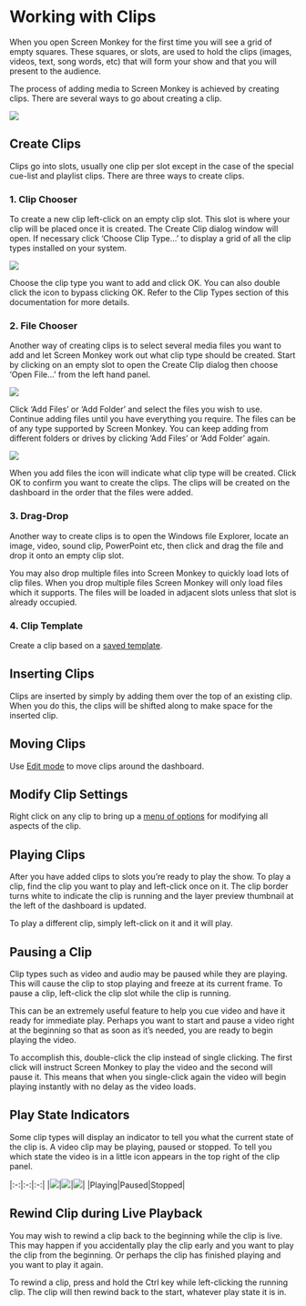 # Working with Clips

When you open Screen Monkey for the first time you will see a grid of empty squares. These squares, or slots, are used to hold the clips (images, videos, text, song words, etc) that will form your show and that you will present to the audience.

The process of adding media to Screen Monkey is achieved by creating clips. There are several ways to go about creating a clip.

![](../../images/dashboard-empty-grid.png)

## Create Clips
Clips go into slots, usually one clip per slot except in the case of the special cue-list and playlist clips. There are three ways to create clips.

### 1. Clip Chooser
To create a new clip left-click on an empty clip slot. This slot is where your clip will be placed once it is created. The Create Clip dialog window will open. If necessary click ‘Choose Clip Type...’ to display a grid of all the clip types installed on your system.

![](../../images/clip-chooser.png)

Choose the clip type you want to add and click OK. You can also double click the icon to bypass clicking OK. Refer to the Clip Types section of this documentation for more details.

### 2. File Chooser
Another way of creating clips is to select several media files you want to add and let Screen Monkey work out what clip type should be created. Start by clicking on an empty slot to open the Create Clip dialog then choose ‘Open File...’ from the left hand panel. 

![](../../images/clip-chooser-files.png)

Click ‘Add Files’ or ‘Add Folder’ and select the files you wish to use. Continue adding files until you have everything you require. The files can be of any type supported by Screen Monkey. You can keep adding from different folders or drives by clicking ‘Add Files’ or ‘Add Folder’ again.

![](../../images/clip-chooser-files-2.png)

When you add files the icon will indicate what clip type will be created. Click OK to confirm you want to create the clips. The clips will be created on the dashboard in the order that the files were added.

### 3. Drag-Drop
Another way to create clips is to open the Windows file Explorer, locate an image, video, sound clip, PowerPoint etc, then click and drag the file and drop it onto an empty clip slot.

You may also drop multiple files into Screen Monkey to quickly load lots of clip files. When you drop multiple files Screen Monkey will only load files which it supports. The files will be loaded in adjacent slots unless that slot is already occupied.

### 4. Clip Template
Create a clip based on a [saved template](clipSettings/exportClipTemplate.md).

## Inserting Clips
Clips are inserted by simply by adding them over the top of an existing clip. When you do this, the clips will be shifted along to make space for the inserted clip.

## Moving Clips
Use [Edit mode](toolbar/edit.md) to move clips around the dashboard.

## Modify Clip Settings
Right click on any clip to bring up a [menu of options](clipSettings/clipSettings.md) for modifying all aspects of the clip.

## Playing Clips
After you have added clips to slots you’re ready to play the show. To play a clip, find the clip you want to play and left-click once on it. The clip border turns white to indicate the clip is running and the layer preview thumbnail at the left of the dashboard is updated.

To play a different clip, simply left-click on it and it will play.

## Pausing a Clip
Clip types such as video and audio may be paused while they are playing. This will cause the clip to stop playing and freeze at its current frame. To pause a clip, left-click the clip slot while the clip is running.

This can be an extremely useful feature to help you cue video and have it ready for immediate play. Perhaps you want to start and pause a video right at the beginning so that as soon as it’s needed, you are ready to begin playing the video.

To accomplish this, double-click the clip instead of single clicking. The first click will instruct Screen Monkey to play the video and the second will pause it. This means that when you single-click again the video will begin playing instantly with no delay as the video loads.

## Play State Indicators
Some clip types will display an indicator to tell you what the current state of the clip is. A video clip may be playing, paused or stopped. To tell you which state the video is in a little icon appears in the top right of the clip panel.

|:-:|:-:|:-:|
|![](../../images/clip-video-play.png)|![](../../images/clip-video-pause.png)|![](../../images/clip-video-stop.png)|
|Playing|Paused|Stopped|

## Rewind Clip during Live Playback
You may wish to rewind a clip back to the beginning while the clip is live. This may happen if you accidentally play the clip early and you want to play the clip from the beginning. Or perhaps the clip has finished playing and you want to play it again.

To rewind a clip, press and hold the Ctrl key while left-clicking the running clip. The clip will then rewind back to the start, whatever play state it is in.
